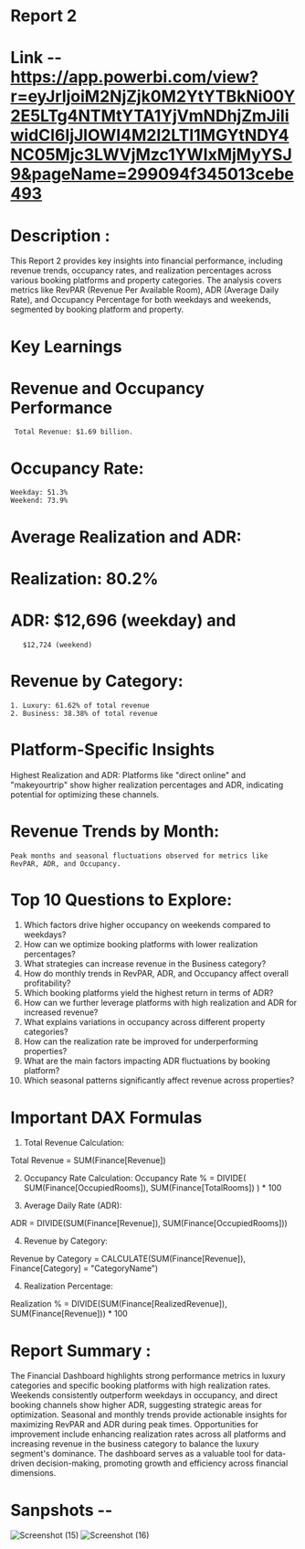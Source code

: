 # Report 2
# Link -- https://app.powerbi.com/view?r=eyJrIjoiM2NjZjk0M2YtYTBkNi00Y2E5LTg4NTMtYTA1YjVmNDhjZmJiIiwidCI6IjJlOWI4M2I2LTI1MGYtNDY4NC05Mjc3LWVjMzc1YWIxMjMyYSJ9&pageName=299094f345013cebe493
# Description :
This Report 2 provides key insights into financial performance, including revenue trends, occupancy rates, 
and realization percentages across various booking platforms and property categories. 
The analysis covers metrics like RevPAR (Revenue Per Available Room), ADR (Average Daily Rate), 
and Occupancy Percentage for both weekdays and weekends, segmented by booking platform and property.

# Key Learnings
# Revenue and Occupancy Performance
	 Total Revenue: $1.69 billion.
# Occupancy Rate:
	Weekday: 51.3%
	Weekend: 73.9%
# Average Realization and ADR:
# Realization: 80.2%
# ADR: $12,696 (weekday) and 
	   $12,724 (weekend)
# Revenue by Category:
	1. Luxury: 61.62% of total revenue
	2. Business: 38.38% of total revenue
# Platform-Specific Insights
Highest Realization and ADR: Platforms like "direct online" and "makeyourtrip" show higher realization percentages and ADR, 
indicating potential for optimizing these channels.

# Revenue Trends by Month:
	Peak months and seasonal fluctuations observed for metrics like RevPAR, ADR, and Occupancy.
# Top 10 Questions to Explore:
1. Which factors drive higher occupancy on weekends compared to weekdays?
2. How can we optimize booking platforms with lower realization percentages?
3. What strategies can increase revenue in the Business category?
4. How do monthly trends in RevPAR, ADR, and Occupancy affect overall profitability?
5. Which booking platforms yield the highest return in terms of ADR?
6. How can we further leverage platforms with high realization and ADR for increased revenue?
7. What explains variations in occupancy across different property categories?
8. How can the realization rate be improved for underperforming properties?
9. What are the main factors impacting ADR fluctuations by booking platform?
10. Which seasonal patterns significantly affect revenue across properties?

# Important DAX Formulas
1. Total Revenue Calculation:

Total Revenue = SUM(Finance[Revenue])

2. Occupancy Rate Calculation:
Occupancy Rate % = 
DIVIDE(
    SUM(Finance[OccupiedRooms]),
    SUM(Finance[TotalRooms])
) * 100

3. Average Daily Rate (ADR):

ADR = DIVIDE(SUM(Finance[Revenue]), SUM(Finance[OccupiedRooms]))

4. Revenue by Category:

Revenue by Category = 
CALCULATE(SUM(Finance[Revenue]), Finance[Category] = "CategoryName")

4. Realization Percentage:

Realization % = 
DIVIDE(SUM(Finance[RealizedRevenue]), SUM(Finance[Revenue])) * 100

# Report Summary : 
The Financial Dashboard highlights strong performance metrics in luxury categories and specific booking platforms with high realization rates. 
Weekends consistently outperform weekdays in occupancy, and direct booking channels show higher ADR, suggesting strategic areas for optimization. 
Seasonal and monthly trends provide actionable insights for maximizing RevPAR and ADR during peak times. Opportunities for improvement include 
enhancing realization rates across all platforms and increasing revenue in the business category to balance the luxury segment's dominance. 
The dashboard serves as a valuable tool for data-driven decision-making, promoting growth and efficiency across financial dimensions.

# Sanpshots -- 
![Screenshot (15)](https://github.com/user-attachments/assets/f144bc95-e6f1-4e4d-b99b-e01152c580c5)
![Screenshot (16)](https://github.com/user-attachments/assets/ba53c9fb-5925-4b6a-b341-e3fe0a247c48)








